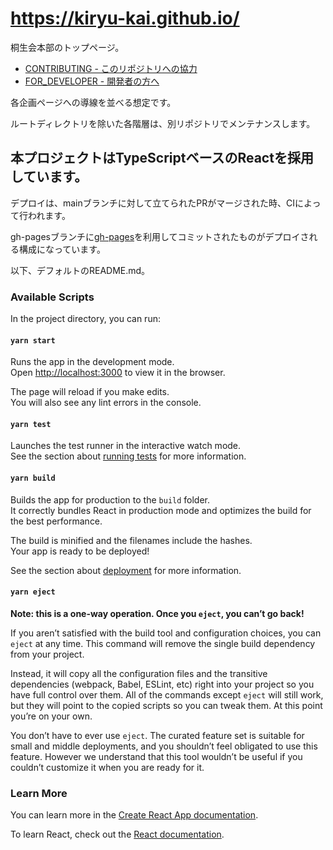 # <https://kiryu-kai.github.io/>

桐生会本部のトップページ。

- [CONTRIBUTING - このリポジトリへの協力](CONTRIBUTING.md)
- [FOR_DEVELOPER - 開発者の方へ](FOR_DEVELOPER.md)

各企画ページへの導線を並べる想定です。

ルートディレクトリを除いた各階層は、別リポジトリでメンテナンスします。

## 本プロジェクトはTypeScriptベースのReactを採用しています。

デプロイは、mainブランチに対して立てられたPRがマージされた時、CIによって行われます。

gh-pagesブランチに[gh-pages](https://www.npmjs.com/package/gh-pages)を利用してコミットされたものがデプロイされる構成になっています。

以下、デフォルトのREADME.md。

### Available Scripts

In the project directory, you can run:

#### `yarn start`

Runs the app in the development mode.\
Open [http://localhost:3000](http://localhost:3000) to view it in the browser.

The page will reload if you make edits.\
You will also see any lint errors in the console.

#### `yarn test`

Launches the test runner in the interactive watch mode.\
See the section about [running tests](https://facebook.github.io/create-react-app/docs/running-tests) for more information.

#### `yarn build`

Builds the app for production to the `build` folder.\
It correctly bundles React in production mode and optimizes the build for the best performance.

The build is minified and the filenames include the hashes.\
Your app is ready to be deployed!

See the section about [deployment](https://facebook.github.io/create-react-app/docs/deployment) for more information.

#### `yarn eject`

**Note: this is a one-way operation. Once you `eject`, you can’t go back!**

If you aren’t satisfied with the build tool and configuration choices, you can `eject` at any time. This command will remove the single build dependency from your project.

Instead, it will copy all the configuration files and the transitive dependencies (webpack, Babel, ESLint, etc) right into your project so you have full control over them. All of the commands except `eject` will still work, but they will point to the copied scripts so you can tweak them. At this point you’re on your own.

You don’t have to ever use `eject`. The curated feature set is suitable for small and middle deployments, and you shouldn’t feel obligated to use this feature. However we understand that this tool wouldn’t be useful if you couldn’t customize it when you are ready for it.

### Learn More

You can learn more in the [Create React App documentation](https://facebook.github.io/create-react-app/docs/getting-started).

To learn React, check out the [React documentation](https://reactjs.org/).
